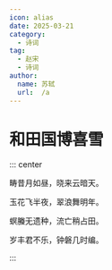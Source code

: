 ```yaml
---
icon: alias
date: 2025-03-21
category:
  - 诗词
tag:
  - 赵宋
  - 诗词
author: 
  name: 苏轼
  url:  /a
---
```


# 和田国博喜雪

<!-- more -->


::: center 

畴昔月如昼，晓来云暗天。

玉花飞半夜，翠浪舞明年。

螟螣无遗种，流亡稍占田。

岁丰君不乐，钟磐几时编。

:::